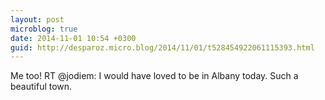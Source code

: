 ```yaml
---
layout: post
microblog: true
date: 2014-11-01 10:54 +0300
guid: http://desparoz.micro.blog/2014/11/01/t528454922061115393.html
---
```

Me too! RT @jodiem: I would have loved to be in Albany today. Such a beautiful town.
